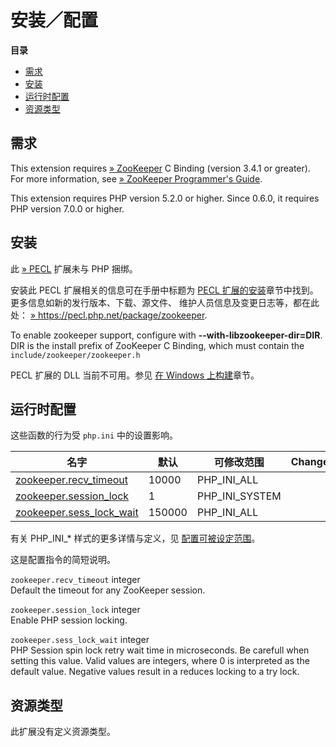 安装／配置
==========

**目录**

-   [需求](/zookeeper/setup.html#需求)
-   [安装](/zookeeper/setup.html#安装)
-   [运行时配置](/zookeeper/setup.html#运行时配置)
-   [资源类型](/zookeeper/setup.html#资源类型)

需求
----

This extension requires
<a href="https://zookeeper.apache.org/" class="link external">» ZooKeeper</a>
C Binding (version 3.4.1 or greater). For more information, see
<a href="https://zookeeper.apache.org/doc/trunk/zookeeperProgrammers.html#C+Binding" class="link external">» ZooKeeper Programmer's Guide</a>.

This extension requires PHP version 5.2.0 or higher. Since 0.6.0, it
requires PHP version 7.0.0 or higher.

安装
----

此 <a href="https://pecl.php.net/" class="link external">» PECL</a>
扩展未与 PHP 捆绑。

安装此 PECL 扩展相关的信息可在手册中标题为
<a href="/install/pecl.html" class="link">PECL 扩展的安装</a>章节中找到。更多信息如新的发行版本、下载、源文件、
维护人员信息及变更日志等，都在此处：
<a href="https://pecl.php.net/package/zookeeper" class="link external">» https://pecl.php.net/package/zookeeper</a>.

To enable zookeeper support, configure with
**--with-libzookeeper-dir=DIR**. DIR is the install prefix of ZooKeeper
C Binding, which must contain the `include/zookeeper/zookeeper.h`

PECL 扩展的 DLL 当前不可用。参见
<a href="/install/windows/legacy/index.html#install.windows.building" class="link">在 Windows 上构建</a>章节。

运行时配置
----------

这些函数的行为受 `php.ini` 中的设置影响。

| 名字                                                                       | 默认   | 可修改范围       | Changelog |
|----------------------------------------------------------------------------|--------|------------------|-----------|
| <a href="/zookeeper/setup.html#" class="link">zookeeper.recv_timeout</a>   | 10000  | PHP\_INI\_ALL    |           |
| <a href="/zookeeper/setup.html#" class="link">zookeeper.session_lock</a>   | 1      | PHP\_INI\_SYSTEM |           |
| <a href="/zookeeper/setup.html#" class="link">zookeeper.sess_lock_wait</a> | 150000 | PHP\_INI\_ALL    |           |

有关 PHP\_INI\_\* 样式的更多详情与定义，见
<a href="/configuration/changes/modes.html" class="xref">配置可被设定范围</a>。

这是配置指令的简短说明。

`zookeeper.recv_timeout` <span class="type">integer</span>  
Default the timeout for any ZooKeeper session.

`zookeeper.session_lock` <span class="type">integer</span>  
Enable PHP session locking.

`zookeeper.sess_lock_wait` <span class="type">integer</span>  
PHP Session spin lock retry wait time in microseconds. Be carefull when
setting this value. Valid values are integers, where 0 is interpreted as
the default value. Negative values result in a reduces locking to a try
lock.

资源类型
--------

此扩展没有定义资源类型。

